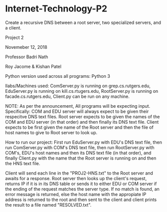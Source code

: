 # Internet-Technology-P2
Create a recursive DNS between a root server, two specialized servers, and a client.

Project 2

Novemeber 12, 2018

Professor Badri Nath

Roy Jacome & Kishan Patel

Python version used across all programs: Python 3

Ilabs/Machines used: ComServer.py is running on grep.cs.rutgers.edu, EduServer.py is running on kill.cs.rtugers.edu, RootServer.py is running on facade.cs.rutgers.edu, Client.py can be run on any machine.

NOTE: As per the announcement, All programs will be expecting input. Specifically: COM and EDU server will always expect to be given their respecitve DNS text files. Root server expects to be given the names of the COM and EDU server (in that order) and then finally its DNS text file. Client expects to be first given the name of the Root server and then the file of host names to give to Root server to look up.

How to run our project: First run EduServer.py with EDU's DNS text file, then run ComServer.py with COM's DNS text file, then run RootServer.py with COM's, EDU's host names and then its DNS text file (in that order), and finally Client.py with the name that the Root server is running on and then the HNS text file.

Client will send each line in the "PROJ2-HNS.txt" to the Root server and awaits for a response. Root server then looks up the client's request, returns IP if it is in its DNS table or sends it to either EDU or COM server if the ending of the request matches the server type. If no match is found, an error message is returned, else the host name with the appropiate IP address is returned to the root and then sent to the client and client prints the result to a file named "RESOLVED.txt".